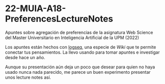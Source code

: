 # 22-MUIA-A18-PreferencesLectureNotes
Apuntes sobre agregación de preferencias de la asignatura Web Science del Master Universitario en Inteligencia Artificial de la UPM (2022)

Los apuntes están hechos con [logseq](https://logseq.com/), una especie de *Wiki* que te permite conectar tus pensamientos. La llevo usando para tomar apuntes e investigar desde hace un año.

Aunque su presentación aún deja un poco que desear para quien no haya usado nunca nada parecido, me parece un buen experimento presentar unos lecture notes así.

